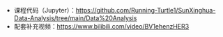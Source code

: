 - 课程代码（Jupyter）：https://github.com/Running-Turtle1/SunXinghua-Data-Analysis/tree/main/Data%20Analysis
- 配套补充视频：https://www.bilibili.com/video/BV1ehenzHER3
